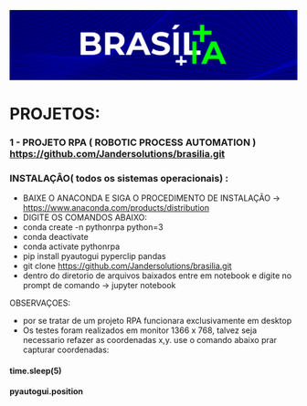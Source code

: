 ![logotio brasilia ](https://github.com/Jandersolutions/brasilia/blob/main/bg2.png?raw=true)

# PROJETOS:
### 1 - PROJETO RPA ( ROBOTIC PROCESS AUTOMATION ) <https://github.com/Jandersolutions/brasilia.git>

### INSTALAÇÂO( todos os sistemas operacionais) :

* BAIXE O ANACONDA E SIGA O PROCEDIMENTO DE INSTALAÇÃO -> <https://www.anaconda.com/products/distribution>
* DIGITE OS COMANDOS ABAIXO:
* conda create -n pythonrpa python=3
* conda deactivate 
* conda activate pythonrpa
* pip install pyautogui pyperclip pandas
* git clone https://github.com/Jandersolutions/brasilia.git
* dentro do diretorio de arquivos baixados entre em notebook e digite no prompt de comando -> jupyter notebook

OBSERVAÇOES:
* por se tratar de um projeto RPA funcionara exclusivamente em desktop
* Os testes foram realizados em monitor 1366 x 768, talvez seja necessario refazer as coordenadas x,y. 
use o comando abaixo prar capturar coordenadas:
#### time.sleep(5) 
#### pyautogui.position




